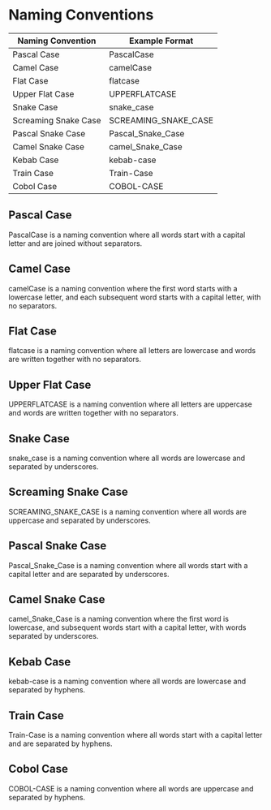 # Naming Conventions

| Naming Convention    | Example Format       |
| -----------------    | --------------       |
| Pascal Case          | PascalCase           |
| Camel Case           | camelCase            |
| Flat Case            | flatcase             |
| Upper Flat Case      | UPPERFLATCASE        |
| Snake Case           | snake_case           |
| Screaming Snake Case | SCREAMING_SNAKE_CASE |
| Pascal Snake Case    | Pascal_Snake_Case    |
| Camel Snake Case     | camel_Snake_Case     |
| Kebab Case           | kebab-case           |
| Train Case           | Train-Case           |
| Cobol Case           | COBOL-CASE           |


## Pascal Case

PascalCase is a naming convention where all words start with a capital letter
and are joined without separators.

## Camel Case

camelCase is a naming convention where the first word starts with a lowercase
letter, and each subsequent word starts with a capital letter, with no
separators.

## Flat Case

flatcase is a naming convention where all letters are lowercase and words are
written together with no separators.

## Upper Flat Case

UPPERFLATCASE is a naming convention where all letters are uppercase and words
are written together with no separators.

## Snake Case

snake_case is a naming convention where all words are lowercase and separated
by underscores.

## Screaming Snake Case

SCREAMING_SNAKE_CASE is a naming convention where all words are uppercase and
separated by underscores.

## Pascal Snake Case

Pascal_Snake_Case is a naming convention where all words start with a capital
letter and are separated by underscores.

## Camel Snake Case

camel_Snake_Case is a naming convention where the first word is lowercase, and
subsequent words start with a capital letter, with words separated by
underscores.

## Kebab Case

kebab-case is a naming convention where all words are lowercase and separated
by hyphens.

## Train Case

Train-Case is a naming convention where all words start with a capital letter
and are separated by hyphens.

## Cobol Case

COBOL-CASE is a naming convention where all words are uppercase and separated
by hyphens.
